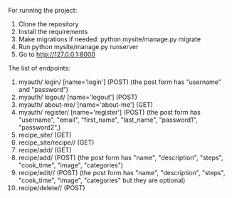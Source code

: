 For running the project:
1. Clone the repository
2. Install the requirements
3. Make migrations if needed: python mysite/manage.py migrate
4. Run python mysite/manage.py runserver
5. Go to http://127.0.0.1:8000

The list of endpoints:

1) myauth/ login/ [name='login'] (POST) (the post form has "username" and "password")
2) myauth/ logout/ [name='logout'] (POST)
3) myauth/ about-me/ [name='about-me'] (GET)
4) myauth/ register/ [name='register'] (POST) (the post form has "username", "email", "first_name", "last_name", "password1", "password2",)
5) recipe_site/ (GET)
6) recipe_site/recipe/<pk>/ (GET)
7) recipe/add/ (GET)
8) recipe/add/ (POST) (the post form has "name", "description", "steps", "cook_time", "image", "categories")
9) recipe/edit/<pk>/ (POST) (the post form has "name", "description", "steps", "cook_time", "image", "categories" but they are optional)
10) recipe/delete/<pk>/ (POST)
